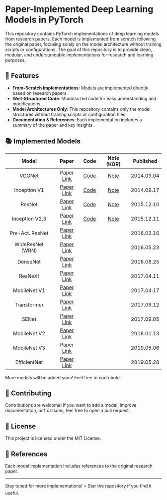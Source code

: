 # Paper-Implemented Deep Learning Models in PyTorch

This repository contains PyTorch implementations of deep learning models from research papers. Each model is implemented from scratch following the original paper, focusing solely on the model architecture without training scripts or configurations. The goal of this repository is to provide clean, modular, and understandable implementations for research and learning purposes.

## 📌 Features
- **From-Scratch Implementations**: Models are implemented directly based on research papers.
- **Well-Structured Code**: Modularized code for easy understanding and modifications.
- **Model Architectures Only**: This repository contains only the model structures without training scripts or configuration files.
- **Documentation & References**: Each implementation includes a summary of the paper and key insights.

## 📚 Implemented Models
| Model | Paper | Code | Note (KOR) | Published |
|:--------:|:--------:|:--------:|:--------:|:--------:|
| VGGNet | [Paper Link](https://arxiv.org/abs/1409.1556) | [Code](https://github.com/minseoc03/DL_paper_review/blob/main/Computer%20Vision/VGGNet.py) | [Note](https://minseoc03.notion.site/VGGNet-1556a507bae980ac9876d2b9f6a677c8)| 2014.09.04
| Inception V1 | [Paper Link](https://arxiv.org/abs/1409.4842) | [Code](https://github.com/minseoc03/DL_paper_review/blob/main/Computer%20Vision/Inception_v1.py) | [Note](https://minseoc03.notion.site/Inception-V1-1586a507bae980edafcef39af08b1e0d)| 2014.09.17
| ResNet | [Paper Link](https://arxiv.org/abs/1512.03385) | [Code](https://github.com/minseoc03/DL_paper_review/blob/main/Computer%20Vision/ResNet.py) | [Note](https://minseoc03.notion.site/ResNet-15d6a507bae9809a8e69d86ba4939968)| 2015.12.10
| Inception V2,3 | [Paper Link](https://arxiv.org/abs/1512.00567) | [Code](https://github.com/minseoc03/DL_paper_review/blob/main/Computer%20Vision/Inception_v3.py) | [Note](https://minseoc03.notion.site/Inception-V2-V3-1646a507bae98084b186dfa19eaded5b)| 2015.12.11
| Pre-Act. ResNet | [Paper Link](https://arxiv.org/abs/1603.05027) | | | 2016.03.16
| WideResNet (WRN) | [Paper Link](https://arxiv.org/abs/1605.07146) | | | 2016.05.23
| DenseNet | [Paper Link](https://arxiv.org/abs/1608.06993) | | | 2016.08.25
| ResNeXt | [Paper Link](https://arxiv.org/abs/1611.05431) | | | 2017.04.11
| MobileNet V1 | [Paper Link](https://arxiv.org/abs/1704.04861) | | | 2017.04.17
| Transformer | [Paper Link](https://arxiv.org/abs/1706.03762) | | | 2017.06.12
| SENet | [Paper Link](https://arxiv.org/abs/1709.01507) | | | 2017.09.05
| MobileNet V2 | [Paper Link](https://arxiv.org/abs/1801.04381) | | | 2018.01.13
| MobileNet V3 | [Paper Link](https://arxiv.org/abs/1905.02244) | | | 2019.05.06
| EfficientNet | [Paper Link](https://arxiv.org/abs/1905.11946) | | | 2019.05.28

More models will be added soon! Feel free to contribute.

## 📄 Contributing
Contributions are welcome! If you want to add a model, improve documentation, or fix issues, feel free to open a pull request.

## 📜 License
This project is licensed under the MIT License.

## 🔗 References
Each model implementation includes references to the original research paper.

---
Stay tuned for more implementations! ⭐ Star the repository if you find it useful.

